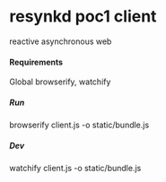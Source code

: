# resynkd poc1 client
reactive asynchronous web

#### Requirements
Global browserify, watchify

##### Run
browserify client.js -o static/bundle.js 

##### Dev
watchify client.js -o static/bundle.js 

